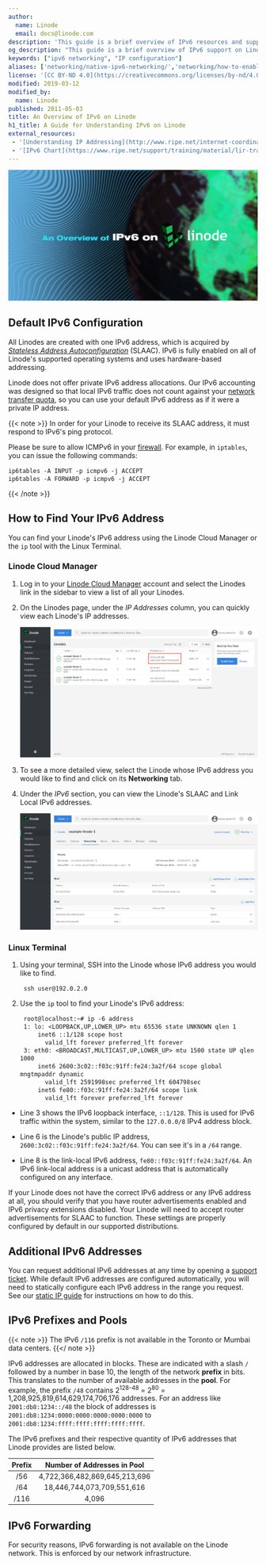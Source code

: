 ```yaml
---
author:
  name: Linode
  email: docs@linode.com
description: 'This guide is a brief overview of IPv6 resources and support afforded by and available with Linode.'
og_description: "This guide is a brief overview of IPv6 support on Linode, including how to find your Linode's IPv6 address, how to request additional addresses, and information about address ranges and forwarding."
keywords: ["ipv6 networking", "IP configuration"]
aliases: ['networking/native-ipv6-networking/','networking/how-to-enable-native-ipv6-on-linux/']
license: '[CC BY-ND 4.0](https://creativecommons.org/licenses/by-nd/4.0)'
modified: 2019-03-12
modified_by:
  name: Linode
published: 2011-05-03
title: An Overview of IPv6 on Linode
h1_title: A Guide for Understanding IPv6 on Linode
external_resources:
 - '[Understanding IP Addressing](http://www.ripe.net/internet-coordination/press-centre/understanding-ip-addressing)'
 - '[IPv6 Chart](https://www.ripe.net/support/training/material/lir-training-course/LIR-Training-Handbook-Appendices/IPv6Chart_2015.pdf)'
---
```


![An Overview of IPv6 on Linode](an-overview-of-ipv6-on-linode-title-graphic.jpg "An Overview of IPv6 on Linode")

## Default IPv6 Configuration

All Linodes are created with one IPv6 address, which is acquired by [*Stateless Address Autoconfiguration*](https://en.wikipedia.org/wiki/IPv6#Stateless_address_autoconfiguration_(SLAAC)) (SLAAC). IPv6 is fully enabled on all of Linode's supported operating systems and uses hardware-based addressing.

Linode does not offer private IPv6 address allocations. Our IPv6 accounting was designed so that local IPv6 traffic does not count against your [network transfer quota](/docs/platform/billing-and-support/network-transfer-quota/), so you can use your default IPv6 address as if it were a private IP address.

{{< note >}}
In order for your Linode to receive its SLAAC address, it must respond to IPv6's ping protocol.

Please be sure to allow ICMPv6 in your [firewall](/docs/security/securing-your-server#configure-a-firewall). For example, in `iptables`, you can issue the following commands:

    ip6tables -A INPUT -p icmpv6 -j ACCEPT
    ip6tables -A FORWARD -p icmpv6 -j ACCEPT
{{< /note >}}

## How to Find Your IPv6 Address

You can find your Linode's IPv6 address using the Linode Cloud Manager or the `ip` tool with the Linux Terminal.
### Linode Cloud Manager

1. Log in to your [Linode Cloud Manager](https://cloud.linode.com/) account and select the Linodes link in the sidebar to view a list of all your Linodes.

1. On the Linodes page, under the *IP Addresses* column, you can quickly view each Linode's IP addresses.

    ![List of Linodes to view your IPv6 address.](ip-address-quick-view.png)

1. To see a more detailed view, select the Linode whose IPv6 address you would like to find and click on its **Networking** tab.

1. Under the *IPv6* section, you can view the Linode's SLAAC and Link Local IPv6 addresses.

    ![A Linode Networking Tab detail view.](ip-address-detail-view.png)

### Linux Terminal

1. Using your terminal, SSH into the Linode whose IPv6 address you would like to find.

        ssh user@192.0.2.0

1. Use the `ip` tool to find your Linode's IPv6 address:

        root@localhost:~# ip -6 address
        1: lo: <LOOPBACK,UP,LOWER_UP> mtu 65536 state UNKNOWN qlen 1
            inet6 ::1/128 scope host
              valid_lft forever preferred_lft forever
        3: eth0: <BROADCAST,MULTICAST,UP,LOWER_UP> mtu 1500 state UP qlen 1000
            inet6 2600:3c02::f03c:91ff:fe24:3a2f/64 scope global mngtmpaddr dynamic
              valid_lft 2591998sec preferred_lft 604798sec
            inet6 fe80::f03c:91ff:fe24:3a2f/64 scope link
              valid_lft forever preferred_lft forever

-  Line 3 shows the IPv6 loopback interface, `::1/128`. This is used for IPv6 traffic within the system, similar to the `127.0.0.0/8` IPv4 address block.

-  Line 6 is the Linode's public IP address, `2600:3c02::f03c:91ff:fe24:3a2f/64`. You can see it's in a `/64` range.

-  Line 8 is the link-local IPv6 address, `fe80::f03c:91ff:fe24:3a2f/64`. An IPv6 link-local address is a unicast address that is automatically configured on any interface.

If your Linode does not have the correct IPv6 address or any IPv6 address at all, you should verify that you have router advertisements enabled and IPv6 privacy extensions disabled. Your Linode will need to accept router advertisements for SLAAC to function. These settings are properly configured by default in our supported distributions.

## Additional IPv6 Addresses

You can request additional IPv6 addresses at any time by opening a [support ticket](/docs/platform/billing-and-support/support/#contacting-linode-support). While default IPv6 addresses are configured automatically, you will need to statically configure each IPv6 address in the range you request. See our [static IP guide](/docs/networking/linux-static-ip-configuration) for instructions on how to do this.

## IPv6 Prefixes and Pools

{{< note >}}
The IPv6 `/116` prefix is not available in the Toronto or Mumbai data centers.
{{</ note >}}

IPv6 addresses are allocated in blocks. These are indicated with a slash `/` followed by a number in base 10, the length of the network **prefix** in bits. This translates to the number of available addresses in the **pool**. For example, the prefix `/48` contains 2<sup>128-48</sup> = 2<sup>80</sup> = 1,208,925,819,614,629,174,706,176 addresses. For an address like `2001:db8:1234::/48` the block of addresses is `2001:db8:1234:0000:0000:0000:0000:0000` to `2001:db8:1234:ffff:ffff:ffff:ffff:ffff`.

The IPv6 prefixes and their respective quantity of IPv6 addresses that Linode provides are listed below.

<!--You will see where the range is routed under *Public IP Pools* on the Linode Manager's Remote Access tab.-->

| Prefix | Number of Addresses in Pool |
|:------:|:-------------------------------:|
| /56    | 4,722,366,482,869,645,213,696 |
| /64    | 18,446,744,073,709,551,616    |
| /116   | 4,096                         |

## IPv6 Forwarding

For security reasons, IPv6 forwarding is not available on the Linode network. This is enforced by our network infrastructure.
